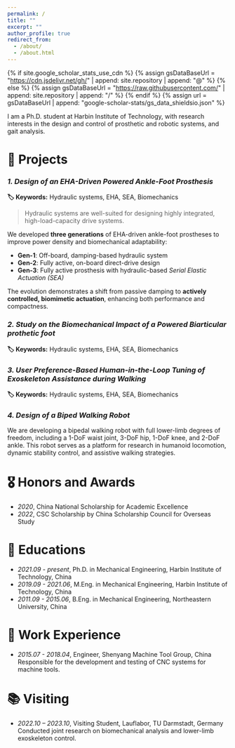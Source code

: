 ```yaml
---
permalink: /
title: ""
excerpt: ""
author_profile: true
redirect_from: 
  - /about/
  - /about.html
---
```


{% if site.google_scholar_stats_use_cdn %}
{% assign gsDataBaseUrl = "https://cdn.jsdelivr.net/gh/" | append: site.repository | append: "@" %}
{% else %}
{% assign gsDataBaseUrl = "https://raw.githubusercontent.com/" | append: site.repository | append: "/" %}
{% endif %}
{% assign url = gsDataBaseUrl | append: "google-scholar-stats/gs_data_shieldsio.json" %}

<span class='anchor' id='about-me'></span>

I am a Ph.D. student at Harbin Institute of Technology, with research interests in the design and control of prosthetic and robotic systems, and gait analysis. 

# 🔧 Projects 
### *1. Design of an EHA-Driven Powered Ankle-Foot Prosthesis*  
  **🏷️ Keywords:** Hydraulic systems, EHA, SEA, Biomechanics

  > Hydraulic systems are well-suited for designing highly integrated, high-load-capacity drive systems.

  We developed **three generations** of EHA-driven ankle-foot prostheses to improve power density and biomechanical adaptability:
  
  - **Gen-1**: Off-board, damping-based hydraulic system  
  - **Gen-2**: Fully active, on-board direct-drive design  
  - **Gen-3**: Fully active prosthesis with hydraulic-based *Serial Elastic Actuation (SEA)*

  The evolution demonstrates a shift from passive damping to **actively controlled, biomimetic actuation**, enhancing both performance and compactness.
</div>
</div>

### *2. Study on the Biomechanical Impact of a Powered Biarticular prothetic foot*  
  **🏷️ Keywords:** Hydraulic systems, EHA, SEA, Biomechanics
</div>
</div>

### *3. User Preference-Based Human-in-the-Loop Tuning of Exoskeleton Assistance during Walking*  
  **🏷️ Keywords:** Hydraulic systems, EHA, SEA, Biomechanics
</div>
</div> 

### *4. Design of a Biped Walking Robot*  
  We are developing a bipedal walking robot with full lower-limb degrees of freedom, including a 1-DoF waist joint, 3-DoF hip, 1-DoF knee, and 2-DoF ankle. This robot serves as a platform for research in humanoid locomotion, dynamic stability control, and assistive walking strategies.
</div>
</div>
  
# 🎖 Honors and Awards
- *2020*, China National Scholarship for Academic Excellence  
- *2022*, CSC Scholarship by China Scholarship Council for Overseas Study

# 📖 Educations
- *2021.09 - present*, Ph.D. in Mechanical Engineering, Harbin Institute of Technology, China  
- *2019.09 - 2021.06*, M.Eng. in Mechanical Engineering, Harbin Institute of Technology, China  
- *2011.09 - 2015.06*, B.Eng. in Mechanical Engineering, Northeastern University, China

# 💼 Work Experience
- *2015.07 - 2018.04*, Engineer, Shenyang Machine Tool Group, China  
  Responsible for the development and testing of CNC systems for machine tools. 

# 📚 Visiting
- *2022.10 – 2023.10*, Visiting Student, Lauflabor, TU Darmstadt, Germany  
  Conducted joint research on biomechanical analysis and lower-limb exoskeleton control.
